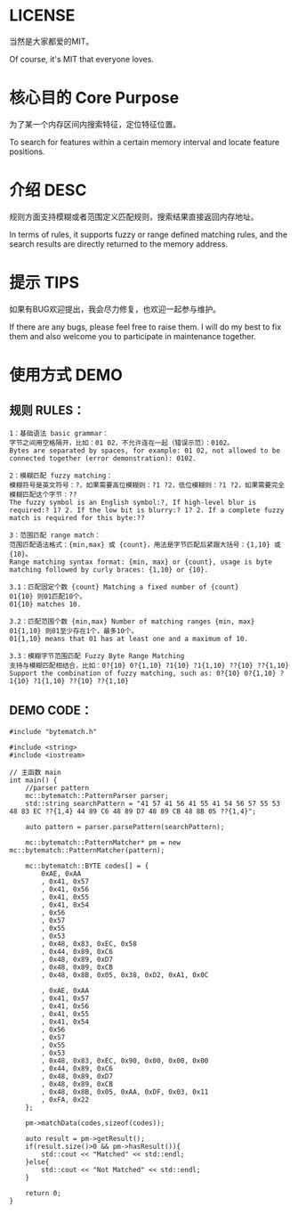 # LICENSE
当然是大家都爱的MIT。

Of course, it's MIT that everyone loves.

# 核心目的 Core Purpose
为了某一个内存区间内搜索特征，定位特征位置。

To search for features within a certain memory interval and locate feature positions.

# 介绍 DESC
规则方面支持模糊或者范围定义匹配规则，搜索结果直接返回内存地址。

In terms of rules, it supports fuzzy or range defined matching rules, and the search results are directly returned to the memory address.

# 提示 TIPS
如果有BUG欢迎提出，我会尽力修复，也欢迎一起参与维护。

If there are any bugs, please feel free to raise them. I will do my best to fix them and also welcome you to participate in maintenance together.

# 使用方式 DEMO
## 规则 RULES：
```
1：基础语法 basic grammar：
字节之间用空格隔开，比如：01 02，不允许连在一起（错误示范）：0102。
Bytes are separated by spaces, for example: 01 02, not allowed to be connected together (error demonstration): 0102.

2：模糊匹配 fuzzy matching：
模糊符号是英文符号：?，如果需要高位模糊则：?1 ?2，低位模糊则：?1 ?2，如果需要完全模糊匹配这个字节：??
The fuzzy symbol is an English symbol:?, If high-level blur is required:? 1? 2. If the low bit is blurry:? 1? 2. If a complete fuzzy match is required for this byte:??

3：范围匹配 range match：
范围匹配语法格式：{min,max} 或 {count}，用法是字节匹配后紧跟大括号：{1,10} 或 {10}。
Range matching syntax format: {min, max} or {count}, usage is byte matching followed by curly braces: {1,10} or {10}.

3.1：匹配固定个数 {count} Matching a fixed number of {count}
01{10} 则01匹配10个。
01{10} matches 10.

3.2：匹配范围个数 {min,max} Number of matching ranges {min, max}
01{1,10} 则01至少存在1个，最多10个。
01{1,10} means that 01 has at least one and a maximum of 10.

3.3：模糊字节范围匹配 Fuzzy Byte Range Matching
支持与模糊匹配相结合，比如：0?{10} 0?{1,10} ?1{10} ?1{1,10} ??{10} ??{1,10}
Support the combination of fuzzy matching, such as: 0?{10} 0?{1,10} ?1{10} ?1{1,10} ??{10} ??{1,10}
```

## DEMO CODE：
```
#include "bytematch.h"

#include <string>
#include <iostream>

// 主函数 main
int main() {
    //parser pattern
	mc::bytematch::PatternParser parser;
    std::string searchPattern = "41 57 41 56 41 55 41 54 56 57 55 53 48 83 EC ??{1,4} 44 89 C6 48 89 D7 48 89 CB 48 8B 05 ??{1,4}";
	
	auto pattern = parser.parsePattern(searchPattern);

	mc::bytematch::PatternMatcher* pm = new mc::bytematch::PatternMatcher(pattern);

	mc::bytematch::BYTE codes[] = {
		0xAE, 0xAA
		, 0x41, 0x57
		, 0x41, 0x56
		, 0x41, 0x55
		, 0x41, 0x54
		, 0x56
		, 0x57
		, 0x55
		, 0x53
		, 0x48, 0x83, 0xEC, 0x58
		, 0x44, 0x89, 0xC6
		, 0x48, 0x89, 0xD7
		, 0x48, 0x89, 0xCB
		, 0x48, 0x8B, 0x05, 0x38, 0xD2, 0xA1, 0x0C

		, 0xAE, 0xAA
		, 0x41, 0x57
		, 0x41, 0x56
		, 0x41, 0x55
		, 0x41, 0x54
		, 0x56
		, 0x57
		, 0x55
		, 0x53
		, 0x48, 0x83, 0xEC, 0x90, 0x00, 0x00, 0x00
		, 0x44, 0x89, 0xC6
		, 0x48, 0x89, 0xD7
		, 0x48, 0x89, 0xCB 
		, 0x48, 0x8B, 0x05, 0xAA, 0xDF, 0x03, 0x11
		, 0xFA, 0x22
	};

	pm->matchData(codes,sizeof(codes));

	auto result = pm->getResult();
	if(result.size()>0 && pm->hasResult()){
		std::cout << "Matched" << std::endl;
	}else{
		std::cout << "Not Matched" << std::endl;
	}

    return 0;
}

```